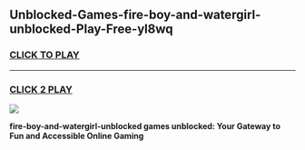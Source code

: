 
## Unblocked-Games-fire-boy-and-watergirl-unblocked-Play-Free-yl8wq
<h3>
<a href="https://premium76.site?title=fire-boy-and-watergirl-unblocked&ref=10A">CLICK TO PLAY</a></h3>
<hr>

<h3>
<a href="https://premium76.site?title=fire-boy-and-watergirl-unblocked&ref=10A">CLICK 2 PLAY</a>
  
</h3>

<a href="https://premium76.site?title=fire-boy-and-watergirl-unblocked&ref=10A"><img src="https://clearcache.store/games.png"></a>


**fire-boy-and-watergirl-unblocked games unblocked: Your Gateway to Fun and Accessible Online Gaming**
